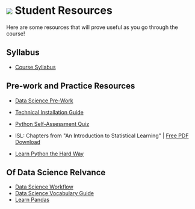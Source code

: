 # ![](https://ga-dash.s3.amazonaws.com/production/assets/logo-9f88ae6c9c3871690e33280fcf557f33.png) Student Resources

Here are some resources that will prove useful as you go through the course!

## Syllabus
- [Course Syllabus](./Data_Science_Curriculum.pdf)

## Pre-work and Practice Resources
- [Data Science Pre-Work](https://docs.google.com/document/d/1xoC18JHk880C9n_cAPCsGn-sNqexPgTIIkmUd7cTJQw/edit?usp=sharing)
- [Technical Installation Guide](.DataScience-TechGuide.pdf)
- [Python Self-Assessment Quiz](./python-self-assessment.md)

- ISL: Chapters from "An Introduction to Statistical Learning" | [Free PDF Download](http://www-bcf.usc.edu/~gareth/ISL/ISLR%20Sixth%20Printing.pdf)
- [Learn Python the Hard Way](https://learnpythonthehardway.org/book/)

## Of Data Science Relvance
- [Data Science Workflow](./data-science-workflow-final.pdf)
- [Data Science Vocabulary Guide](./ds-vocab.md)
- [Learn Pandas](https://bitbucket.org/hrojas/learn-pandas)
